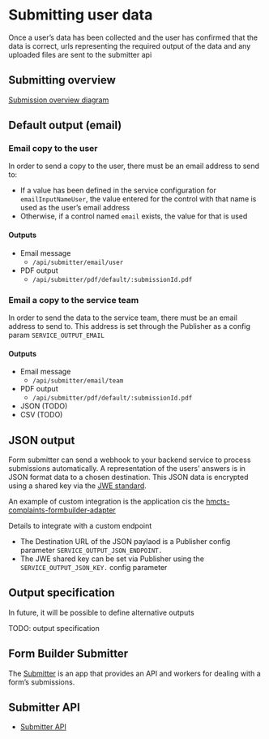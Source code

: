 # Submitting user data

Once a user’s data has been collected and the user has confirmed that the data is correct, urls representing the required output of the data and any uploaded files are sent to the submitter api

## Submitting overview

[Submission overview diagram](submitting--overview.md)


## Default output (email)
### Email copy to the user

In order to send a copy to the user, there must be an email address to send to:

- If a value has been defined in the service configuration for `emailInputNameUser`, the value entered for the control with that name is used as the user’s email address
- Otherwise, if a control named `email` exists, the value for that is used

#### Outputs
- Email message
  - `/api/submitter/email/user`
- PDF output
  - `/api/submitter/pdf/default/:submissionId.pdf`

### Email a copy to the service team

In order to send the data to the service team, there must be an email address to send to. This address is set through the Publisher as a config param `SERVICE_OUTPUT_EMAIL`

#### Outputs
- Email message
  - `/api/submitter/email/team`
- PDF output
  - `/api/submitter/pdf/default/:submissionId.pdf`
- JSON (TODO)
- CSV (TODO)

## JSON output

Form submitter can send a webhook to your backend service to process submissions automatically.
A representation of the users' answers is in JSON format data to a chosen destination.
This JSON data is encrypted using a shared key via the [JWE standard](https://tools.ietf.org/html/rfc7516).

An example of custom integration is the  application cis the [hmcts-complaints-formbuilder-adapter](https://github.com/ministryofjustice/hmcts-complaints-formbuilder-adapter)

Details to integrate with a custom endpoint
- The Destination URL of the JSON paylaod is a Publisher config parameter  `SERVICE_OUTPUT_JSON_ENDPOINT.`
- The JWE shared key can be set via Publisher using the `SERVICE_OUTPUT_JSON_KEY.` config parameter

## Output specification

In future, it will be possible to define alternative outputs

TODO: output specification


## Form Builder Submitter

The [Submitter](https://github.com/ministryofjustice/fb-submitter) is an app that provides an API and workers for dealing with a form’s submissions.


## Submitter API

- [Submitter API](submitter--api.md)

